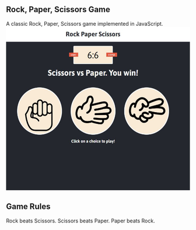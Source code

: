 ## Rock, Paper, Scissors Game
A classic Rock, Paper, Scissors game implemented in JavaScript.
![Screenshot](rockpaperscissor.jpeg)

## Game Rules
Rock beats Scissors.
Scissors beats Paper.
Paper beats Rock.
